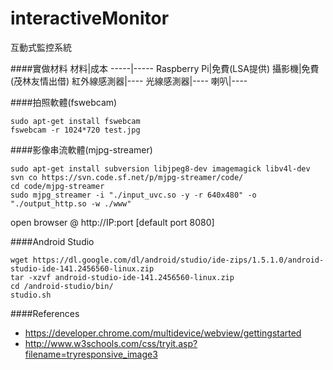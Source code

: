 # interactiveMonitor
互動式監控系統

####實做材料
材料|成本
-----|-----
Raspberry Pi|免費(LSA提供)
攝影機|免費(茂林友情出借)
紅外線感測器|----
光線感測器|----
喇叭|----

####拍照軟體(fswebcam)
```
sudo apt-get install fswebcam
fswebcam -r 1024*720 test.jpg
```

####影像串流軟體(mjpg-streamer)
```
sudo apt-get install subversion libjpeg8-dev imagemagick libv4l-dev
svn co https://svn.code.sf.net/p/mjpg-streamer/code/
cd code/mjpg-streamer
sudo mjpg_streamer -i "./input_uvc.so -y -r 640x480" -o "./output_http.so -w ./www"
```
open browser @ http://IP:port [default port 8080]

####Android Studio
```
wget https://dl.google.com/dl/android/studio/ide-zips/1.5.1.0/android-studio-ide-141.2456560-linux.zip
tar -xzvf android-studio-ide-141.2456560-linux.zip
cd /android-studio/bin/
studio.sh
```

####References
- https://developer.chrome.com/multidevice/webview/gettingstarted
- http://www.w3schools.com/css/tryit.asp?filename=tryresponsive_image3
